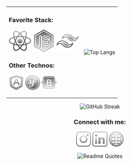 <!-- Grid layout for Favorite Stack and Top Langs -->
<table>
  <tr>
    <td>
      <h3 align="left">Favorite Stack:</h3>
      <p align="left">
        <img src="assets/icons/react.svg" alt="react" width="60" height="60"/>
        <img src="assets/icons/nodejs.svg" alt="nodejs" width="60" height="60"/>
        <img src="assets/icons/tailwind.svg" alt="tailwindcss" width="60" height="60"/>
      </p>
      <h3 align="left">Other Technos:</h3>
      <p align="left">
        <img src="assets/icons/angular.svg" alt="angular" width="40" height="40"/>
        <img src="assets/icons/symfony.svg" alt="symfony" width="40" height="40"/>
        <img src="assets/icons/bootstrap.svg" alt="bootstrap" width="40" height="40"/>
      </p>
    </td>
    <td>
      <img src="https://github-readme-stats.vercel.app/api/top-langs/?username=marianbonhomme&layout=compact" alt="Top Langs"/>
    </td>
  </tr>
</table>

<!-- GitHub Streaks taking full width -->
<p align="center">
  <img src="https://github-readme-streak-stats.herokuapp.com/?user=marianbonhomme" alt="GitHub Streak"/>
</p>

<!-- Connect with me centered -->
<h3 align="center">Connect with me:</h3>
<p align="center">
  <a href="[your-link](https://www.instagram.com/marian.bnhm/)" target="blank"><img src="assets/icons/instagram.svg" alt="instagram" width="40" height="40"/></a>
  <a href="[your-link](https://www.linkedin.com/in/marian-bonhomme-developpeur-montpellier/)" target="blank"><img src="assets/icons/linkedin.svg" alt="linkedin" width="40" height="40"/></a>
  <a href="[your-link](https://studiosphere.netlify.app/)" target="blank"><img src="assets/icons/www.png" alt="studio sphère" width="40" height="40"/></a>
</p>

<!-- Quote centered -->
<p align="center">
  <img src="https://quotes-github-readme.vercel.app/api?type=horizontal&theme=dark" alt="Readme Quotes"/>
</p>
